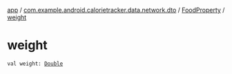 [app](../../index.md) / [com.example.android.calorietracker.data.network.dto](../index.md) / [FoodProperty](index.md) / [weight](./weight.md)

# weight

`val weight: `[`Double`](https://kotlinlang.org/api/latest/jvm/stdlib/kotlin/-double/index.html)